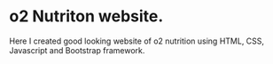 # o2 Nutriton website.


Here I created good looking website of o2 nutrition using HTML, CSS, Javascript and Bootstrap framework.
